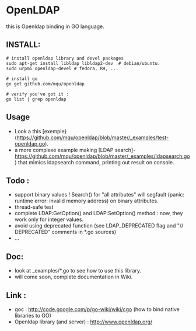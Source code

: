 OpenLDAP
====

this is Openldap binding in GO language.


INSTALL:
-----

	# install openldap library and devel packages
	sudo apt-get install libldap libldap2-dev  # debian/ubuntu.
	sudo urpmi openldap-devel # fedora, RH, ...

	# install go
	go get github.com/mqu/openldap

	# verify you've got it :
	go list | grep openldap

Usage
----

- Look a this [exemple}(https://github.com/mqu/openldap/blob/master/_examples/test-openldap.go).
- a more complexe example making  [LDAP search]-https://github.com/mqu/openldap/blob/master/_examples/ldapsearch.go) that mimics ldapsearch command, printing out result on console.

Todo :
----
 - support binary values ! Search() for "all attributes" will segfault (panic: runtime error: invalid memory address)
   on binary attributes.
 - thread-safe test
 - complete LDAP:GetOption() and LDAP:SetOption() method : now, they work only for integer values.
 - avoid using deprecated function (see LDAP_DEPRECATED flag and "// DEPRECATED" comments in *.go sources)
 - ...

Doc:
---

- look at _examples/*.go to see how to use this library.
- will come soon, complete documentation in Wiki.


Link :
---

 - goc : http://code.google.com/p/go-wiki/wiki/cgo (how to bind native libraries to GO)
 - Openldap library (and server) : http://www.openldap.org/
